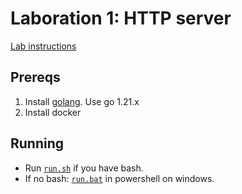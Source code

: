 # Laboration 1: HTTP server

[Lab instructions](https://chalmers.instructure.com/courses/26458/pages/lab-1-http-server)

## Prereqs 

1. Install [golang](https://go.dev/doc/install). Use go 1.21.x
1. Install docker

## Running

- Run [`run.sh`](./run.sh) if you have bash.
- If no bash: [`run.bat`](./run.bat) in powershell on windows.
